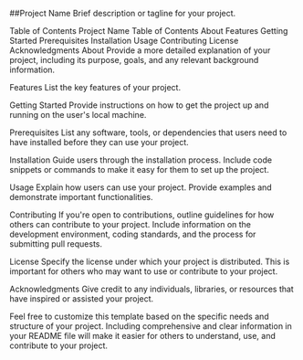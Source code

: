 ##Project Name
Brief description or tagline for your project.

Table of Contents
Project Name
Table of Contents
About
Features
Getting Started
Prerequisites
Installation
Usage
Contributing
License
Acknowledgments
About
Provide a more detailed explanation of your project, including its purpose, goals, and any relevant background information.

Features
List the key features of your project.

Getting Started
Provide instructions on how to get the project up and running on the user's local machine.

Prerequisites
List any software, tools, or dependencies that users need to have installed before they can use your project.

Installation
Guide users through the installation process. Include code snippets or commands to make it easy for them to set up the project.

Usage
Explain how users can use your project. Provide examples and demonstrate important functionalities.

Contributing
If you're open to contributions, outline guidelines for how others can contribute to your project. Include information on the development environment, coding standards, and the process for submitting pull requests.

License
Specify the license under which your project is distributed. This is important for others who may want to use or contribute to your project.

Acknowledgments
Give credit to any individuals, libraries, or resources that have inspired or assisted your project.

Feel free to customize this template based on the specific needs and structure of your project. Including comprehensive and clear information in your README file will make it easier for others to understand, use, and contribute to your project.
